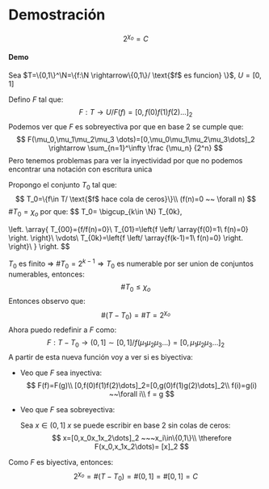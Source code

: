 # Demostración

$$
2^{\chi_o} = C
$$

#### Demo

Sea $T=\{0,1\}^\N=\{f:\N \rightarrow\{0,1\}/ \text{$f$ es funcion} \}$, $U=[0,1]$

Defino $F$ tal que:
$$
F:T \rightarrow U/ F(f)=[0,f(0)f(1)f(2)\dots]_2
$$
Podemos ver que $F$ es sobreyectiva por que en base 2 se cumple que:
$$
F(\mu_0,\mu_1\mu_2\mu_3 \dots)=[0,\mu_0\mu_1\mu_2\mu_3\dots]_2 \rightarrow \sum_{n=1}^\infty \frac {\mu_n} {2^n}
$$
Pero tenemos problemas para ver la inyectividad por que no podemos encontrar una notación con escritura unica

Propongo el conjunto $T_0$ tal que:
$$
T_0=\{f\in T/ \text{$f$ hace cola de ceros}\}\\
(f(n)=0 ~~ \forall n)
$$
$\#T_0=\chi_o$ por que: 
$$
T_0= \bigcup_{k\in \N} T_{0k},

\left.
	\array{
	T_{00}=\{f/f(n)=0\}\\
	T_{01}=\left\{f \left/ \array{f(0)=1\\ f(n)=0} \right. \right\}\\
	\vdots\\
	T_{0k}=\left\{f \left/ \array{f(k-1)=1\\ f(n)=0} \right. \right\}\\
	}
\right.
$$


$T_0$ es finito $\Rightarrow$ $\# T_0=2^{k-1} \Rightarrow T_0$ es numerable por ser union de conjuntos numerables, entonces:
$$
\#T_0 \leq \chi_o
$$
Entonces observo que:
$$
\#(T-T_0)= \#T= 2^{\chi_o}
$$
Ahora puedo redefinir a $F$ como:
$$
F:T-T_0 \rightarrow (0,1] \sim[0,1]/ f(\mu_1\mu_2\mu_3\dots)=[0,\mu_1\mu_2\mu_3\dots]_2
$$
A partir de esta nueva función voy a ver si es biyectiva:

- Veo que $F$ sea inyectiva:
  $$
  F(f)=F(g)\\
  [0,f(0)f(1)f(2)\dots]_2=[0,g(0)f(1)g(2)\dots]_2\\
  f(i)=g(i) ~~\forall i\\
  f = g
  $$

- Veo que $F$ sea sobreyectiva:

  Sea $x \in (0,1]$ $x$ se puede escribir en base 2 sin colas de ceros:
  $$
  x=[0,x_0x_1x_2\dots]_2 ~~~x_i\in\{0,1\}\\
  \therefore F(x_0,x_1x_2\dots)= [x]_2
  $$

Como $F$ es biyectiva, entonces:
$$
2^{\chi_o}=\#(T-T_0)=\#(0,1] = \#[0,1] = C
$$
 